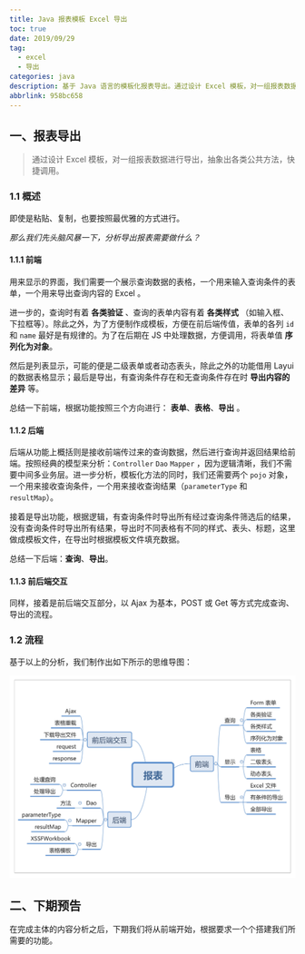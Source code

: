 ```yaml
---
title: Java 报表模板 Excel 导出
toc: true
date: 2019/09/29
tag:
  - excel
  - 导出
categories: java
description: 基于 Java 语言的模板化报表导出。通过设计 Excel 模板，对一组报表数据进行导出，抽象出各类公共方法，快捷调用。
abbrlink: 958bc658
---
```


## 一、报表导出

> 通过设计 Excel 模板，对一组报表数据进行导出，抽象出各类公共方法，快捷调用。

### 1.1 概述

即使是粘贴、复制，也要按照最优雅的方式进行。

*那么我们先头脑风暴一下，分析导出报表需要做什么？*

#### 1.1.1 前端

用来显示的界面，我们需要一个展示查询数据的表格，一个用来输入查询条件的表单，一个用来导出查询内容的 Excel 。

进一步的，查询时有着 **各类验证** 、查询的表单内容有着 **各类样式** （如输入框、下拉框等）。除此之外，为了方便制作成模板，方便在前后端传值，表单的各列 `id` 和 `name` 最好是有规律的。为了在后期在 JS 中处理数据，方便调用，将表单值 **序列化为对象**。

然后是列表显示，可能的便是二级表单或者动态表头，除此之外的功能借用 Layui 的数据表格显示；最后是导出，有查询条件存在和无查询条件存在时 **导出内容的差异** 等。

总结一下前端，根据功能按照三个方向进行： **表单**、**表格**、**导出** 。

#### 1.1.2 后端

后端从功能上概括则是接收前端传过来的查询数据，然后进行查询并返回结果给前端。按照经典的模型来分析：`Controller` `Dao` `Mapper` ，因为逻辑清晰，我们不需要中间多业务层。进一步分析，模板化方法的同时，我们还需要两个 `pojo` 对象，一个用来接收查询条件，一个用来接收查询结果（`parameterType` 和 `resultMap`）。

接着是导出功能，根据逻辑，有查询条件时导出所有经过查询条件筛选后的结果，没有查询条件时导出所有结果，导出时不同表格有不同的样式、表头、标题，这里做成模板文件，在导出时根据模板文件填充数据。

总结一下后端：**查询**、**导出**。

#### 1.1.3 前后端交互

同样，接着是前后端交互部分，以 Ajax 为基本，POST 或 Get 等方式完成查询、导出的流程。

### 1.2 流程

基于以上的分析，我们制作出如下所示的思维导图：

![流程](../../static/Java报表模板导出.assets/report.jpg)

## 二、下期预告

在完成主体的内容分析之后，下期我们将从前端开始，根据要求一个个搭建我们所需要的功能。
